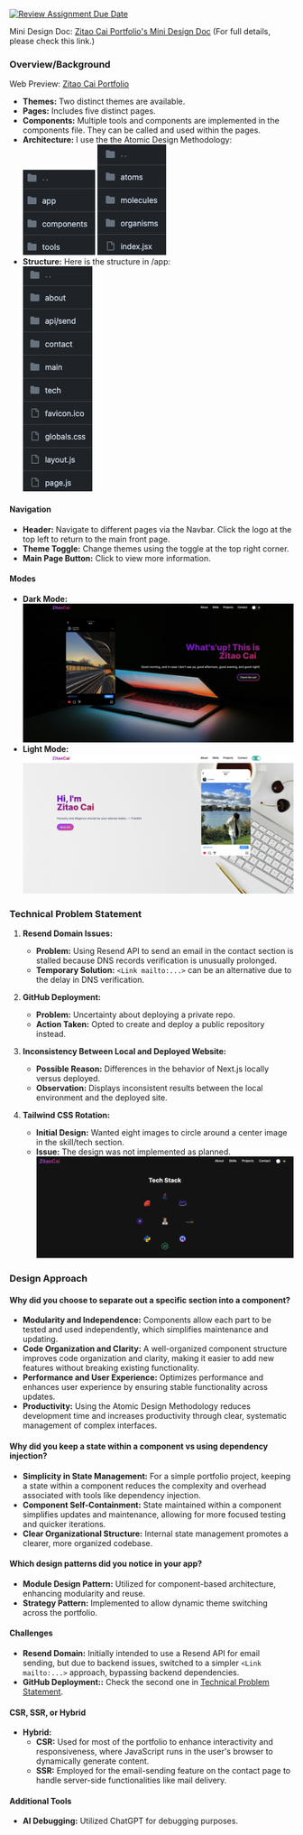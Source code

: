 [![Review Assignment Due Date](https://classroom.github.com/assets/deadline-readme-button-24ddc0f5d75046c5622901739e7c5dd533143b0c8e959d652212380cedb1ea36.svg)](https://classroom.github.com/a/HTz23s4q)

Mini Design Doc: [Zitao Cai Portfolio's Mini Design Doc](https://docs.google.com/document/d/1Zn0-Pr0wi5Bllz5X7PDCx_5e11ovmi0s-nUUhwyNaQE/edit) (For full details, please check this link.)

### Overview/Background

Web Preview: [Zitao Cai Portfolio](https://cztcffsni.github.io/NU-Portfolio-zitao/)

- **Themes:** Two distinct themes are available.
- **Pages:** Includes five distinct pages.
- **Components:** Multiple tools and components are implemented in the components file. They can be called and used within the pages.
- **Architecture:** I use the the Atomic Design Methodology: <br>![Structure 1](./mini-design-doc-images/1.png) ![Structure 2](./mini-design-doc-images/2.png)
- **Structure:** Here is the structure in /app: <br>![Structure 3](./mini-design-doc-images/3.png)

#### Navigation

- **Header:** Navigate to different pages via the Navbar. Click the logo at the top left to return to the main front page.
- **Theme Toggle:** Change themes using the toggle at the top right corner.
- **Main Page Button:** Click to view more information.

#### Modes

- **Dark Mode:** ![Dark Mode](./mini-design-doc-images/4.png)
- **Light Mode:** ![Light Mode](./mini-design-doc-images/5.png)

### Technical Problem Statement

1. **Resend Domain Issues:**

   - **Problem:** Using Resend API to send an email in the contact section is stalled because DNS records verification is unusually prolonged.
   - **Temporary Solution:** `<Link mailto:...>` can be an alternative due to the delay in DNS verification.

2. **GitHub Deployment:**

   - **Problem:** Uncertainty about deploying a private repo.
   - **Action Taken:** Opted to create and deploy a public repository instead.

3. **Inconsistency Between Local and Deployed Website:**

   - **Possible Reason:** Differences in the behavior of Next.js locally versus deployed.
   - **Observation:** Displays inconsistent results between the local environment and the deployed site.

4. **Tailwind CSS Rotation:**
   - **Initial Design:** Wanted eight images to circle around a center image in the skill/tech section.
   - **Issue:** The design was not implemented as planned. <br>![Tailwind CSS Rotation](./mini-design-doc-images/6.png)

### Design Approach

#### Why did you choose to separate out a specific section into a component?

- **Modularity and Independence:** Components allow each part to be tested and used independently, which simplifies maintenance and updating.
- **Code Organization and Clarity:** A well-organized component structure improves code organization and clarity, making it easier to add new features without breaking existing functionality.
- **Performance and User Experience:** Optimizes performance and enhances user experience by ensuring stable functionality across updates.
- **Productivity:** Using the Atomic Design Methodology reduces development time and increases productivity through clear, systematic management of complex interfaces.

#### Why did you keep a state within a component vs using dependency injection?

- **Simplicity in State Management:** For a simple portfolio project, keeping a state within a component reduces the complexity and overhead associated with tools like dependency injection.
- **Component Self-Containment:** State maintained within a component simplifies updates and maintenance, allowing for more focused testing and quicker iterations.
- **Clear Organizational Structure:** Internal state management promotes a clearer, more organized codebase.

#### Which design patterns did you notice in your app?

- **Module Design Pattern:** Utilized for component-based architecture, enhancing modularity and reuse.
- **Strategy Pattern:** Implemented to allow dynamic theme switching across the portfolio.

#### Challenges

- **Resend Domain:** Initially intended to use a Resend API for email sending, but due to backend issues, switched to a simpler `<Link mailto:...>` approach, bypassing backend dependencies.
- **GitHub Deployment::** Check the second one in [Technical Problem Statement](#technical-problem-statement).

#### CSR, SSR, or Hybrid

- **Hybrid:**
  - **CSR:** Used for most of the portfolio to enhance interactivity and responsiveness, where JavaScript runs in the user's browser to dynamically generate content.
  - **SSR:** Employed for the email-sending feature on the contact page to handle server-side functionalities like mail delivery.

#### Additional Tools

- **AI Debugging:** Utilized ChatGPT for debugging purposes.

